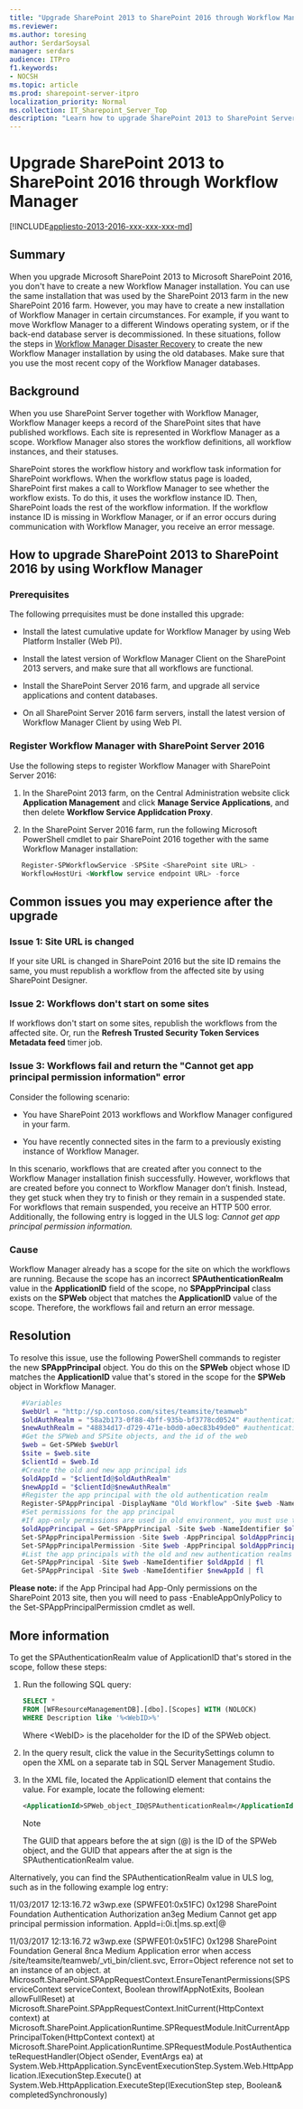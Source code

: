 ```yaml
---
title: "Upgrade SharePoint 2013 to SharePoint 2016 through Workflow Manager"
ms.reviewer: 
ms.author: toresing
author: SerdarSoysal
manager: serdars
audience: ITPro
f1.keywords:
- NOCSH
ms.topic: article
ms.prod: sharepoint-server-itpro
localization_priority: Normal
ms.collection: IT_Sharepoint_Server_Top
description: "Learn how to upgrade SharePoint 2013 to SharePoint Server 2016 using Workflow Manager."
---
```


# Upgrade SharePoint 2013 to SharePoint 2016 through Workflow Manager

[!INCLUDE[appliesto-2013-2016-xxx-xxx-xxx-md](../includes/appliesto-2013-2016-xxx-xxx-xxx-md.md)]

## Summary

When you upgrade Microsoft SharePoint 2013 to Microsoft SharePoint 2016, you don't have to create a new Workflow Manager installation. You can use the same installation that was used by the SharePoint 2013 farm in the new SharePoint 2016 farm. However, you may have to create a new installation of Workflow Manager in certain circumstances. For example, if you want to move Workflow Manager to a different Windows operating system, or if the back-end database server is decommissioned. In these situations, follow the steps in [Workflow Manager Disaster Recovery](/archive/blogs/biztalknotes/workflow-manager-disaster-recovery) to create the new Workflow Manager installation by using the old databases. Make sure that you use the most recent copy of the Workflow Manager databases.

## Background

When you use SharePoint Server together with Workflow Manager, Workflow Manager keeps a record of the SharePoint sites that have published workflows. Each site is represented in Workflow Manager as a scope. Workflow Manager also stores the workflow definitions, all workflow instances, and their statuses.

SharePoint stores the workflow history and workflow task information for SharePoint workflows. When the workflow status page is loaded, SharePoint first makes a call to Workflow Manager to see whether the workflow exists. To do this, it uses the workflow instance ID. Then, SharePoint loads the rest of the workflow information. If the workflow instance ID is missing in Workflow Manager, or if an error occurs during communication with Workflow Manager, you receive an error message.

## How to upgrade SharePoint 2013 to SharePoint 2016 by using Workflow Manager

### Prerequisites

The following prrequisites must be done installed this upgrade:

- Install the latest cumulative update for Workflow Manager by using Web Platform Installer (Web PI).

- Install the latest version of Workflow Manager Client on the SharePoint 2013 servers, and make sure that all workflows are functional.

- Install the SharePoint Server 2016 farm, and upgrade all service applications and content databases.

- On all SharePoint Server 2016 farm servers, install the latest version of Workflow Manager Client by using Web PI.

### Register Workflow Manager with SharePoint Server 2016

Use the following steps to register Workflow Manager with SharePoint Server 2016:

1. In the SharePoint 2013 farm, on the Central Administration website click **Application Management** and click **Manage Service Applications**, and then delete **Workflow Service Applidcation Proxy**.

2. In the SharePoint Server 2016 farm, run the following Microsoft PowerShell cmdlet to pair SharePoint 2016 together with the same Workflow Manager installation:

```powershell
   Register-SPWorkflowService -SPSite <SharePoint site URL> -
   WorkflowHostUri <Workflow service endpoint URL> -force
```

## Common issues you may experience after the upgrade

### Issue 1: Site URL is changed

If your site URL is changed in SharePoint 2016 but the site ID remains the same, you must republish a workflow from the affected site by using SharePoint Designer.

### Issue 2: Workflows don't start on some sites

If workflows don't start on some sites, republish the workflows from the affected site. Or, run the **Refresh Trusted Security Token Services Metadata feed** timer job.

### Issue 3: Workflows fail and return the "Cannot get app principal permission information" error

Consider the following scenario:

- You have SharePoint 2013 workflows and Workflow Manager configured in your farm.

- You have recently connected sites in the farm to a previously existing instance of Workflow Manager.

In this scenario, workflows that are created after you connect to the Workflow Manager installation finish successfully. However, workflows that are created before you connect to Workflow Manager don’t finish. Instead, they get stuck when they try to finish or they remain in a suspended state. For workflows that remain suspended, you receive an HTTP 500 error. Additionally, the following entry is logged in the ULS log: *Cannot get app principal permission information.*

### Cause

Workflow Manager already has a scope for the site on which the workflows are running. Because the scope has an incorrect **SPAuthenticationRealm** value in the **ApplicationID** field of the scope, no **SPAppPrincipal** class exists on the **SPWeb** object that matches the **ApplicationID** value of the scope. Therefore, the workflows fail and return an error message.

## Resolution

To resolve this issue, use the following PowerShell commands to register the new **SPAppPrincipal** object. You do this on the **SPWeb** object whose ID matches the **ApplicationID** value that's stored in the scope for the **SPWeb** object in Workflow Manager.

```powershell
   #Variables
   $webUrl = "http://sp.contoso.com/sites/teamsite/teamweb"
   $oldAuthRealm = "58a2b173-0f88-4bff-935b-bf3778cd0524" #authentication realm expected by Workflow Manager
   $newAuthRealm = "48834d17-d729-471e-b0d0-a0ec83b49de0" #authentication realm of current farm
   #Get the SPWeb and SPSite objects, and the id of the web
   $web = Get-SPWeb $webUrl
   $site = $web.site
   $clientId = $web.Id
   #Create the old and new app principal ids
   $oldAppId = "$clientId@$oldAuthRealm"
   $newAppId = "$clientId@$newAuthRealm"
   #Register the app principal with the old authentication realm
   Register-SPAppPrincipal -DisplayName "Old Workflow" -Site $web -NameIdentifier $oldAppId
   #Set permissions for the app principal
   #If app-only permissions are used in old environment, you must use the -EnableAppOnlyPolicy parameter to pass to the cmdlet for app steps to succeed
   $oldAppPrincipal = Get-SPAppPrincipal -Site $web -NameIdentifier $oldAppId
   Set-SPAppPrincipalPermission -Site $web -AppPrincipal $oldAppPrincipal -Scope SiteCollection -Right FullControl
   Set-SPAppPrincipalPermission -Site $web -AppPrincipal $oldAppPrincipal -Scope Site -Right FullControl
   #List the app principals with the old and new authentication realms in the ids
   Get-SPAppPrincipal -Site $web -NameIdentifier $oldAppId | fl
   Get-SPAppPrincipal -Site $web -NameIdentifier $newAppId | fl
```

**Please note:** if the App Principal had App-Only permissions on the SharePoint 2013 site, then you will need to pass -EnableAppOnlyPolicy to the Set-SPAppPrincipalPermission cmdlet as well.


## More information

To get the SPAuthenticationRealm value of ApplicationID that's stored in the scope, follow these steps:

1. Run the following SQL query:

    ```sql
    SELECT *
    FROM [WFResourceManagementDB].[dbo].[Scopes] WITH (NOLOCK)
    WHERE Description like '%<WebID>%'

    ```

    Where \<WebID> is the placeholder for the ID of the SPWeb object.

2.	In the query result, click the value in the SecuritySettings column to open the XML on a separate tab in SQL Server Management Studio.

3. In the XML file, located the ApplicationID element that contains the value. For example, locate the following element:

   ```xml          
   <ApplicationId>SPWeb_object_ID@SPAuthenticationRealm</ApplicationId>`
   ```
   > [!NOTE]
   > The GUID that appears before the at sign (@) is the ID of the SPWeb object, and the GUID that appears after the at sign is the SPAuthenticationRealm value.

Alternatively, you can find the SPAuthenticationRealm value in ULS log, such as in the following example log entry:

11/03/2017 12:13:16.72                 w3wp.exe (SPWFE01:0x51FC)    0x1298  SharePoint Foundation  Authentication Authorization    an3eg    Medium               Cannot get app principal permission information. AppId=i:0i.t|ms.sp.ext|<SPWeb object ID>@<SPAuthenticationRealm>

11/03/2017 12:13:16.72                 w3wp.exe (SPWFE01:0x51FC)    0x1298  SharePoint Foundation  General 8nca                Medium               Application error when access /site/teamsite/teamweb/_vti_bin/client.svc, Error=Object reference not set to an instance of an object.   at Microsoft.SharePoint.SPAppRequestContext.EnsureTenantPermissions(SPServiceContext serviceContext, Boolean throwIfAppNotExits, Boolean allowFullReset)     at Microsoft.SharePoint.SPAppRequestContext.InitCurrent(HttpContext context)     at Microsoft.SharePoint.ApplicationRuntime.SPRequestModule.InitCurrentAppPrincipalToken(HttpContext context)     at Microsoft.SharePoint.ApplicationRuntime.SPRequestModule.PostAuthenticateRequestHandler(Object oSender, EventArgs ea)     at System.Web.HttpApplication.SyncEventExecutionStep.System.Web.HttpApplication.IExecutionStep.Execute()     at System.Web.HttpApplication.ExecuteStep(IExecutionStep step, Boolean& completedSynchronously)